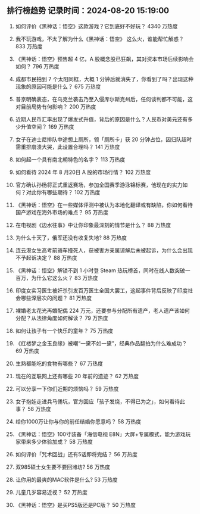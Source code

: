 
## 排行榜趋势 记录时间：2024-08-20 15:19:00
  
  1. 如何评价《黑神话：悟空》这款游戏？它到底好不好玩？ 4340 万热度
    
  2. 我不玩游戏，不太了解为什么《黑神话：悟空》 这么火，谁能帮忙解惑？ 833 万热度
    
  3. 《黑神话：悟空》预售超 4 亿，A 股概念股已狂飙，其对资本市场后续影响会如何？ 796 万热度
    
  4. 成都市民拍到 7 个太阳同框，大概 1 分钟后就消失了，你看到了吗？出现这种现象的原因可能是什么？ 675 万热度
    
  5. 普京明确表态，在乌克兰袭击乃至入侵库尔斯克州后，任何谈判都不可能，这对目前局势有何影响？ 200 万热度
    
  6. 近期人民币汇率出现了爆发式升值，背后的原因是什么？人民币对美元还有多少升值空间？ 169 万热度
    
  7. 女子在迪士尼排队中途想上厕所，领「厕所卡」获 20 分钟占位，因归队超时需重排崩溃大哭，此设置合理吗？ 141 万热度
    
  8. 如何起一个具有南北朝特色的名字？ 113 万热度
    
  9. 如何看待 2024 年 8 月20日 A 股的市场行情？ 102 万热度
    
  10. 官方确认孙杨将正式重返赛场，参加全国赛季游泳锦标赛，他现在的实力如何？对此你有哪些期待？ 102 万热度
    
  11. 《黑神话：悟空》在一些媒体评测中被认为本地化翻译或有缺陷，你如何看待国产游戏在海外市场的难点？ 95 万热度
    
  12. 在电视剧《边水往事》中让你印象最深刻的情节是什么？ 88 万热度
    
  13. 为什么十天了，俄军还没有收复失地? 88 万热度
    
  14. 连云港女生高考前骑车撞死人，获被害方亲属谅解后未被起诉，为什么会出现不予起诉决定？ 88 万热度
    
  15. 《黑神话：悟空》解锁不到 1 小时登 Steam 热玩榜首，同时在线人数突破一百万，为什么它这么火？ 83 万热度
    
  16. 印度女实习医生被奸杀引发百万医生全国大罢工，这起事件背后反映了印度社会哪些深层次的问题？ 81 万热度
    
  17. 裸婚老太花光再婚配偶 224 万元，还要参与分配所有遗产，老人遗产该如何分配？从法律角度如何解读？ 79 万热度
    
  18. 如何让孩子有一个快乐的童年？ 75 万热度
    
  19. 《红楼梦之金玉良缘》被嘲“一黛不如一黛”，经典作品翻拍为什么难成功？ 69 万热度
    
  20. 生熟都能吃的食物有哪些？ 67 万热度
    
  21. 现在的互联网上还有哪些 20 年前的遗迹？ 62 万热度
    
  22. 可以分享一下你们近期的烦恼吗？ 59 万热度
    
  23. 女子抱娃走进兵马俑坑，官方回应「孩子发烧，不得已为之」，如何看待此事？ 58 万热度
    
  24. 给你1000万让你与你的前任结婚你愿意吗？ 58 万热度
    
  25. 《黑神话：悟空》100寸装备「海信电视 E8N」大屏+专属模式，能为游戏玩家带来多少体验加成？ 58 万热度
    
  26. 如何评价「咒术回战」还有5话即将完结？ 56 万热度
    
  27. 双985硕士女生要不要回潍坊? 56 万热度
    
  28. 让你用的最爽的MAC软件是什么? 53 万热度
    
  29. 儿童几岁容易近视？ 52 万热度
    
  30. 《黑神话：悟空》是买PS5版还是PC版？ 50 万热度
    